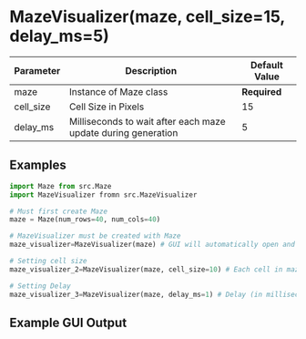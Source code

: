 # MazeVisualizer(maze, cell_size=15, delay_ms=5)
| Parameter  | Description                                                   | Default Value|
| ---        |    ----                                                       |     ---      |
| maze       | Instance of Maze class                                        | **Required** |
| cell_size  | Cell Size in Pixels                                           | 15           |
| delay_ms   | Milliseconds to wait after each maze update during generation | 5            |


## Examples
```python
import Maze from src.Maze
import MazeVisualizer fromn src.MazeVisualizer

# Must first create Maze
maze = Maze(num_rows=40, num_cols=40)

# MazeVisualizer must be created with Maze
maze_visualizer=MazeVisualizer(maze) # GUI will automatically open and maze generation simulation will begin

# Setting cell size
maze_visualizer_2=MazeVisualizer(maze, cell_size=10) # Each cell in maze will be 10 pixels x 10 pixels

# Setting Delay
maze_visualizer_3=MazeVisualizer(maze, delay_ms=1) # Delay (in milliseconds) between each maze update during maze generation
```
## Example GUI Output